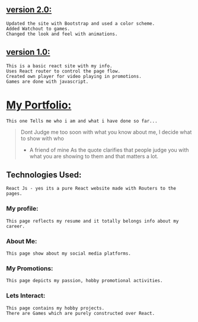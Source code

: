 ## [version 2.0:](https://github.com/jeyansaran620/my-own-site/commit/4b92c95e331238a92b7ce226f8d77eb5af616564)
    Updated the site with Bootstrap and used a color scheme.
    Added Watchout to games.
    Changed the look and feel with animations.

## [version 1.0:](https://github.com/jeyansaran620/my-own-site/tree/d27d61ba7adec80e66d7ce840c12c0bd8fd73a8b)
    This is a basic react site with my info.
    Uses React router to control the page flow.
    Created own player for video playing in promotions.
    Games are done with javascript.
    

# [My Portfolio:](jeyansaran620.github.io)
    This one Tells me who i am and what i have done so far...
 > Dont Judge me too soon with what you know about me, I decide what to show with who  
 > - A friend of mine
    As the quote clarifies that people judge you with what you are showing to them and that matters a lot.
 
## Technologies Used:
    React Js - yes its a pure React website made with Routers to the pages.
    
### My profile:
    This page reflects my resume and it totally belongs info about my career.

### About Me:
    This page show about my social media platforms.
  
### My Promotions:
    This page depicts my passion, hobby promotional activities.
    
### Lets Interact:
    This page contains my hobby projects.
    There are Games which are purely constructed over React.
    
